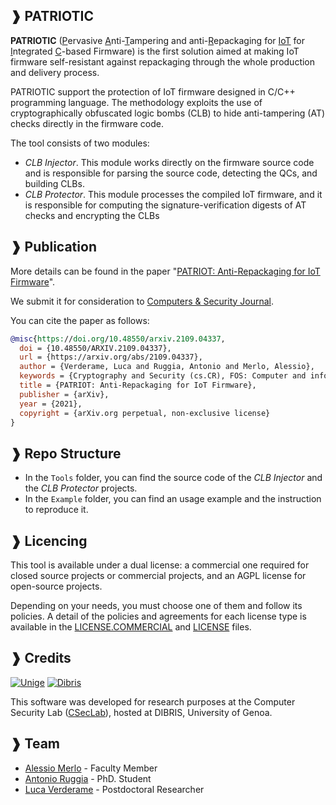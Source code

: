 ## ❱ PATRIOTIC

**PATRIOTIC** (<u>P</u>ervasive <u>A</u>nti-<u>T</u>ampering and anti-<u>R</u>epackaging for <u>IoT</u> for <u>I</u>ntegrated <u>C</u>-based Firmware) is the first solution aimed at making IoT firmware self-resistant against repackaging through the whole production and delivery process. 

PATRIOTIC support the protection of IoT firmware designed in C/C++ programming language. The methodology exploits the use of cryptographically obfuscated logic bombs  (CLB) to hide anti-tampering (AT) checks directly in the firmware code. 

The tool consists of two modules:

* *CLB Injector*. This module works directly on the firmware source code and is responsible for parsing the source code, detecting the  QCs,  and building CLBs.
* *CLB   Protector*.   This   module   processes   the   compiled IoT  firmware, and  it  is  responsible  for  computing  the signature-verification digests of AT checks and encrypting the CLBs

## ❱ Publication

More details can be found in the paper
"[PATRIOT: Anti-Repackaging for IoT Firmware](https://arxiv.org/abs/2109.04337)".

We submit it for consideration to [Computers & Security Journal](https://www.journals.elsevier.com/computers-and-security).

You can cite the paper as follows:
```BibTeX
@misc{https://doi.org/10.48550/arxiv.2109.04337,
  doi = {10.48550/ARXIV.2109.04337},
  url = {https://arxiv.org/abs/2109.04337},
  author = {Verderame, Luca and Ruggia, Antonio and Merlo, Alessio},
  keywords = {Cryptography and Security (cs.CR), FOS: Computer and information sciences, FOS: Computer and information sciences},
  title = {PATRIOT: Anti-Repackaging for IoT Firmware},
  publisher = {arXiv},
  year = {2021},
  copyright = {arXiv.org perpetual, non-exclusive license}
}
```

## ❱ Repo Structure

* In the `Tools` folder, you can find the source code of the *CLB Injector* and the *CLB Protector* projects.
* In the `Example` folder, you can find an usage example and the instruction to reproduce it.

## ❱ Licencing
This tool is available under a dual license: a commercial one required for closed source projects or commercial projects, and an AGPL license for open-source projects.

Depending on your needs, you must choose one of them and follow its policies. A detail of the policies and agreements for each license type is available in the [LICENSE.COMMERCIAL](LICENSE.COMMERCIAL) and [LICENSE](LICENSE) files.

## ❱ Credits

[![Unige](https://intranet.dibris.unige.it/img/logo_unige.gif)](https://unige.it/en/)
[![Dibris](https://intranet.dibris.unige.it/img/logo_dibris.gif)](https://www.dibris.unige.it/en/)

This software was developed for research purposes at the Computer Security Lab
([CSecLab](https://csec.it/)), hosted at DIBRIS, University of Genoa.

## ❱ Team
* [Alessio Merlo](https://csec.it/people/alessio_merlo/) - Faculty Member
* [Antonio Ruggia](https://github.com/totoR13) - PhD. Student
* [Luca Verderame](https://csec.it/people/luca_verderame/) - Postdoctoral Researcher
